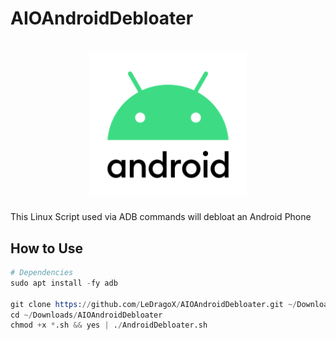 # AIOAndroidDebloater

<div align="center">
  <h1>
    <img width=50% src="lib/images/Android11-logo.png">
  </h1>
</div>

This Linux Script used via ADB commands will debloat an Android Phone

## How to Use

```s
# Dependencies
sudo apt install -fy adb

git clone https://github.com/LeDragoX/AIOAndroidDebloater.git ~/Downloads/AIOAndroidDebloater
cd ~/Downloads/AIOAndroidDebloater
chmod +x *.sh && yes | ./AndroidDebloater.sh
```
